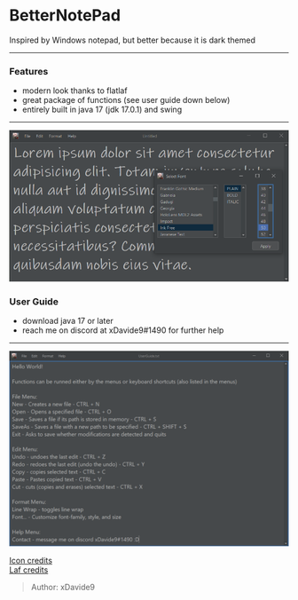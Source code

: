 # BetterNotePad
Inspired by Windows notepad, but better because it is dark themed

<hr>

### Features

- modern look thanks to flatlaf
- great package of functions (see user guide down below)
- entirely built in java 17 (jdk 17.0.1) and swing

<hr>

![lorem](readmepics/2.png)

### User Guide

- download java 17 or later
- reach me on discord at xDavide9#1490 for further help

<hr>

![userguide](readmepics/1.png)

<a href="https://www.freeiconspng.com/img/17522">Icon credits</a>  
<a href="https://github.com/JFormDesigner/FlatLaf">Laf credits</a>
> Author: xDavide9
